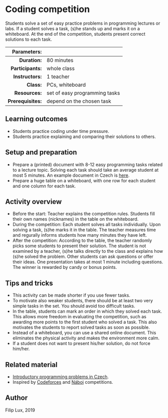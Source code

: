 # Coding competition

Students solve a set of easy practice problems in programming lectures or labs. If a student solves a task, (s)he stands up and marks it on a whiteboard. At the end of the competition, students present correct solutions to each task.

| Parameters:        |                                     |
| -----------------: | :---------------------------------- |
| **Duration:**      | 80 minutes                          |
| **Participants:**  | whole class                         |
| **Instructors:**   | 1 teacher                           |
| **Class:**         | PCs, whiteboard                     |
| **Resources:**     | set of easy programming tasks       |
| **Prerequisites:** | depend on the chosen task           |

## Learning outcomes

* Students practice coding under time pressure.
* Students practice explaining and comparing their solutions to others.

## Setup and preparation

* Prepare a (printed) document with 8-12 easy programming tasks related to a lecture topic. Solving each task should take an average student at most 5 minutes. An example document in Czech is [here](tasks-cz.pdf).
* Prepare a huge table on a whiteboard, with one row for each student and one column for each task.
 
## Activity overview

* Before the start: Teacher explains the competition rules. Students fill their own names (nicknames) in the table on the whiteboard.
* During the competition: Each student solves all tasks individually. Upon solving a task, (s)he marks it in the table. The teacher measures time and regurally informs students how many minutes they have left. 
* After the competition: According to the table, the teacher randomly picks some students to present their solution. The student is not examined by a teacher, (s)he talks directly to the class and explains how (s)he solved the problem. Other students can ask questions or offer their ideas. One presentation takes at most 1 minute including questions. The winner is rewarded by candy or bonus points.

## Tips and tricks

* This activity can be made shorter if you use fewer tasks.
* To motivate also weaker students, there should be at least two very simple tasks in the set. You should avoid too difficult tasks.
* In the table, students can mark an order in which they solved each task. This allows more freedom in evaluating the competition, such as awarding more points to the first student who solved a task. This also motivates the students to report solved tasks as soon as possible.
* Instead of a whiteboard, you can use a shared online document. This eliminates the physical activity and makes the environment more calm.
* If a student does not want to present his/her solution, do not force him/her.

## Related material

* [Introductory programming problems in Czech](https://www.fi.muni.cz/IB111/sbirka/index.html).
* Inspired by [Codeforces](http://codeforces.com/) and [Náboj](https://math.naboj.org/) competitions.

## Author

Filip Lux, 2019
